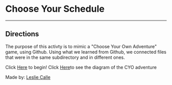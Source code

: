 # Choose Your Schedule
---
## Directions 

The purpose of this activty is to mimic a "Choose Your Own Adventure" game, using Github. Using what we learned
from Github, we connected files that were in the same subdirectory and in different ones. 

Click [Here](home.md) to begin!
Click [Here](https://docs.google.com/drawings/d/1C2yGVncL30VHSFFXF9MkVl3Q5L-US5WqL0HUxEQhQUM/edit)to see the diagram of the CYO adventure

Made by: [Leslie Calle](https://github.com/lesliec1071)